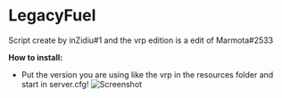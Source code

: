 # LegacyFuel

Script create by inZidiu#1 and the vrp edition is a edit of Marmota#2533

 **How to install:**
  - Put the version you are using like the vrp in the resources folder and start in server.cfg!
  ![Screenshot](https://i.imgur.com/xXRePqf.jpg)
